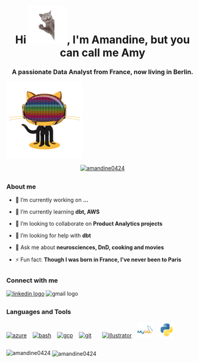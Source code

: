 <h1 align="center">Hi <img src="giphycat.gif" width="100">, I'm Amandine, but you can call me Amy</h1> 
<h3 align="center">A passionate Data Analyst from France, now living in Berlin.</h3>
<img src="daftpunktocat.gif" width="200" height="200">


<p align="center"> <a href="https://github.com/ryo-ma/github-profile-trophy"><img src="https://github-profile-trophy.vercel.app/?username=amandine0424" alt="amandine0424" /></a> </p>

###
## <h3 align="left">About me</h3>

- 🔭 I’m currently working on **...**

- 🌱 I’m currently learning **dbt, AWS**

- 👯 I’m looking to collaborate on **Product Analytics projects**

- 🤝 I’m looking for help with **dbt**

- 💬 Ask me about **neurosciences, DnD, cooking and movies**

- ⚡ Fun fact: **Though I was born in France, I've never been to Paris**

###

## <h3 align="left">Connect with me</h3>
<div align="left">
<a href="https://linkedin.com/in/amandine-croset-data-analyst" target="blank"><img src="https://raw.githubusercontent.com/maurodesouza/profile-readme-generator/master/src/assets/icons/social/linkedin/default.svg" width="52" height="40" alt="linkedin logo"/></a>
<img src="https://raw.githubusercontent.com/maurodesouza/profile-readme-generator/master/src/assets/icons/social/gmail/default.svg" width="52" height="40" alt="gmail logo"  />
</div>

###

## <h3 align="left">Languages and Tools</h3>
<p align="left"><a href="https://azure.microsoft.com/en-in/" target="_blank" rel="noreferrer"><img src="https://www.vectorlogo.zone/logos/microsoft_azure/microsoft_azure-icon.svg" alt="azure" width="40" height="40"/></a><img width="12" />
<a href="https://www.gnu.org/software/bash/" target="_blank" rel="noreferrer"><img src="https://www.vectorlogo.zone/logos/gnu_bash/gnu_bash-icon.svg" alt="bash" width="40" height="40"/></a><img width="12" />
<a href="https://cloud.google.com" target="_blank" rel="noreferrer"><img src="https://www.vectorlogo.zone/logos/google_cloud/google_cloud-icon.svg" alt="gcp" width="40" height="40"/></a><img width="12" />
<a href="https://git-scm.com/" target="_blank" rel="noreferrer"><img src="https://www.vectorlogo.zone/logos/git-scm/git-scm-icon.svg" alt="git" width="40" height="40"/></a><img width="12"/><img width="12" />
<a href="https://www.adobe.com/in/products/illustrator.html" target="_blank" rel="noreferrer"><img src="https://www.vectorlogo.zone/logos/adobe_illustrator/adobe_illustrator-icon.svg" alt="illustrator" width="40" height="40"/></a><img width="12" />
<a href="https://www.mysql.com/" target="_blank" rel="noreferrer"> <img src="https://raw.githubusercontent.com/devicons/devicon/master/icons/mysql/mysql-original-wordmark.svg" alt="mysql" width="40" height="40"/></a><img width="12" /> 
<a href="https://www.python.org" target="_blank" rel="noreferrer"> <img src="https://raw.githubusercontent.com/devicons/devicon/master/icons/python/python-original.svg" alt="python" width="40" height="40"/></a> </p>


##
<p><img align="left" src="https://github-readme-stats.vercel.app/api/top-langs?username=amandine0424&show_icons=true&locale=en&layout=compact" alt="amandine0424" /></p>

<p>&nbsp;<img align="center" src="https://github-readme-stats.vercel.app/api?username=amandine0424&show_icons=true&locale=en" alt="amandine0424" /></p>






